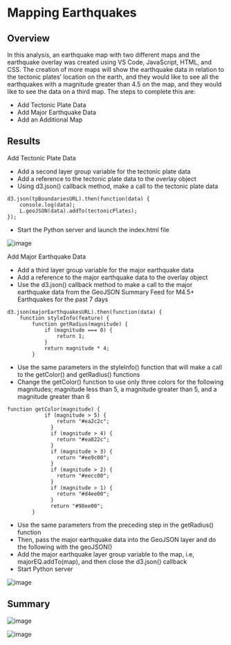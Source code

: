 # Mapping Earthquakes

## Overview
In this analysis, an earthquake map with two different maps and the earthquake overlay was created using VS Code, JavaScript, HTML, and CSS. The creation of more maps will show the earthquake data in relation to the tectonic plates’ location on the earth, and they would like to see all the earthquakes with a magnitude greater than 4.5 on the map, and they would like to see the data on a third map. The steps to complete this are:

- Add Tectonic Plate Data
- Add Major Earthquake Data
- Add an Additional Map

## Results

Add Tectonic Plate Data
- Add a second layer group variable for the tectonic plate data
- Add a reference to the tectonic plate data to the overlay object
- Using d3.json() callback method, make a call to the tectonic plate data
```
d3.json(tpBoundariesURL).then(function(data) {
    console.log(data);
    L.geoJSON(data).addTo(tectonicPlates);
});
```
- Start the Python server and launch the index.html file
 
![image](https://user-images.githubusercontent.com/67409852/146695296-11a77209-d79b-4f1f-a242-3af0b1c73837.png)

Add Major Earthquake Data
- Add a third layer group variable for the major earthquake data
- Add a reference to the major earthquake data to the overlay object
- Use the d3.json() callback method to make a call to the major earthquake data from the GeoJSON Summary Feed for M4.5+ Earthquakes for the past 7 days
```
d3.json(majorEarthquakesURL).then(function(data) {
    function styleInfo(feature) {
        function getRadius(magnitude) {
            if (magnitude === 0) {
                return 1;
            }
            return magnitude * 4;
        }
```
- Use the same parameters in the styleInfo() function that will make a call to the getColor() and getRadius() functions
- Change the getColor() function to use only three colors for the following magnitudes; magnitude less than 5, a magnitude greater than 5, and a magnitude greater than 6
```
function getColor(magnitude) {
            if (magnitude > 5) {
                return "#ea2c2c";
              }
              if (magnitude > 4) {
                return "#ea822c";
              }
              if (magnitude > 3) {
                return "#ee9c00";
              }
              if (magnitude > 2) {
                return "#eecc00";
              }
              if (magnitude > 1) {
                return "#d4ee00";
              }
              return "#98ee00";
        }
```
- Use the same parameters from the preceding step in the getRadius() function
- Then, pass the major earthquake data into the GeoJSON layer and do the following with the geoJSON()
- Add the major earthquake layer group variable to the map, i.e, majorEQ.addTo(map), and then close the d3.json() callback
- Start Python server

![image](https://user-images.githubusercontent.com/67409852/146695321-2466b66d-115a-42ea-bd79-f2fbb817cab8.png)

## Summary

![image](https://user-images.githubusercontent.com/67409852/146695348-ad137d4f-1b5f-4494-a278-f7e35ba371a4.png)

![image](https://user-images.githubusercontent.com/67409852/146695372-dd0232c2-a5ce-423f-a808-d411af042bc2.png)
